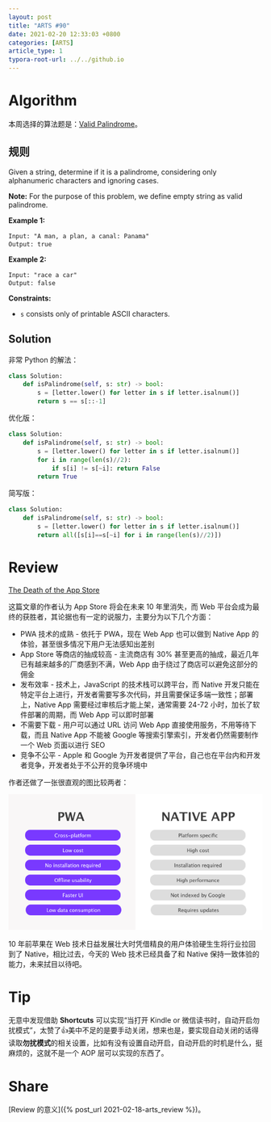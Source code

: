 ```yaml
---
layout: post
title: "ARTS #90"
date: 2021-02-20 12:33:03 +0800
categories: [ARTS]
article_type: 1
typora-root-url: ../../github.io
---
```



# Algorithm

本周选择的算法题是：[Valid Palindrome](https://leetcode.com/problems/valid-palindrome/)。


## 规则

Given a string, determine if it is a palindrome, considering only alphanumeric characters and ignoring cases.

**Note:** For the purpose of this problem, we define empty string as valid palindrome.

**Example 1:**

```
Input: "A man, a plan, a canal: Panama"
Output: true
```

**Example 2:**

```
Input: "race a car"
Output: false
```

 

**Constraints:**

- `s` consists only of printable ASCII characters.

## Solution

非常 Python 的解法：

```python
class Solution:
    def isPalindrome(self, s: str) -> bool:
        s = [letter.lower() for letter in s if letter.isalnum()]
        return s == s[::-1]
```

优化版：

```python
class Solution:
    def isPalindrome(self, s: str) -> bool:
        s = [letter.lower() for letter in s if letter.isalnum()]
        for i in range(len(s)//2):
            if s[i] != s[~i]: return False
        return True
```

简写版：

```python
class Solution:
    def isPalindrome(self, s: str) -> bool:
        s = [letter.lower() for letter in s if letter.isalnum()]
        return all([s[i]==s[~i] for i in range(len(s)//2)])
```

# Review

[The Death of the App Store](https://medium.com/swlh/the-death-of-the-app-store-d4bd03c413c4)

这篇文章的作者认为 App Store 将会在未来 10 年里消失，而 Web 平台会成为最终的获胜者，其论据也有一定的说服力，主要分为以下几个方面：

- PWA 技术的成熟 - 依托于 PWA，现在 Web App 也可以做到 Native App 的体验，甚至很多情况下用户无法感知出差别
- App Store 等商店的抽成较高 - 主流商店有 30% 甚至更高的抽成，最近几年已有越来越多的厂商感到不满，Web App 由于绕过了商店可以避免这部分的佣金
- 发布效率 - 技术上，JavaScript 的技术栈可以跨平台，而 Native 开发只能在特定平台上进行，开发者需要写多次代码，并且需要保证多端一致性；部署上，Native App 需要经过审核后才能上架，通常需要 24-72 小时，加长了软件部署的周期，而 Web App 可以即时部署
- 不需要下载 - 用户可以通过 URL 访问 Web App 直接使用服务，不用等待下载，而且 Native App 不能被 Google 等搜索引擎索引，开发者仍然需要制作一个 Web 页面以进行 SEO
- 竞争不公平 - Apple 和 Google 为开发者提供了平台，自己也在平台内和开发者竞争，开发者处于不公开的竞争环境中

作者还做了一张很直观的图比较两者：

![](/assets/img/90-1.png)

10 年前苹果在 Web 技术日益发展壮大时凭借精良的用户体验硬生生将行业拉回到了 Native，相比过去，今天的 Web 技术已经具备了和 Native 保持一致体验的能力，未来拭目以待吧。

# Tip

无意中发现借助 **Shortcuts** 可以实现“当打开 Kindle or 微信读书时，自动开启勿扰模式”，太赞了👍美中不足的是要手动关闭，想来也是，要实现自动关闭的话得读取**勿扰模式**的相关设置，比如有没有设置自动开启，自动开启的时机是什么，挺麻烦的，这就不是一个 AOP 层可以实现的东西了。

# Share

[Review 的意义]({% post_url 2021-02-18-arts_review %})。